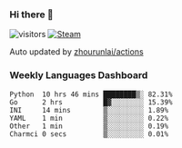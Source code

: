 ### Hi there 👋

![visitors](https://visitor-badge.glitch.me/badge?page_id=zhourunlai)
[![Steam](https://img.shields.io/badge/dynamic/json?label=Steam&query=%24.data.totalSubs&url=https%3A%2F%2Fapi.spencerwoo.com%2Fsubstats%2F%3Fsource%3DsteamGames%26queryKey%3D76561198285156854&suffix=%20Games&logo=steam&labelColor=134375&color=0b1a37&longCache=true)](http://steamcommunity.com/profiles/76561198285156854)

Auto updated by <a href="https://github.com/zhourunlai/zhourunlai/actions" target="_blank">zhourunlai/actions</a>

### Weekly Languages Dashboard

<!--PART:wakatime-->
```text
Python  10 hrs 46 mins ████████▒░ 82.31%
Go      2 hrs          █▓░░░░░░░░ 15.39%
INI     14 mins        ▒░░░░░░░░░ 1.89%
YAML    1 min          ▒░░░░░░░░░ 0.22%
Other   1 min          ▒░░░░░░░░░ 0.19%
Charmci 0 secs         ▒░░░░░░░░░ 0.01%
```
<!--PART:wakatime-->
